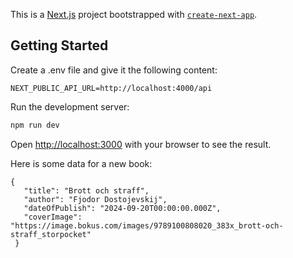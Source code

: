 This is a [Next.js](https://nextjs.org) project bootstrapped with [`create-next-app`](https://nextjs.org/docs/app/api-reference/cli/create-next-app).

## Getting Started

Create a .env file and give it the following content:

```
NEXT_PUBLIC_API_URL=http://localhost:4000/api
```

Run the development server:

```bash
npm run dev
```

Open [http://localhost:3000](http://localhost:3000) with your browser to see the result.

Here is some data for a new book:

```
{
   "title": "Brott och straff",
   "author": "Fjodor Dostojevskij",
   "dateOfPublish": "2024-09-20T00:00:00.000Z",
   "coverImage": "https://image.bokus.com/images/9789100808020_383x_brott-och-straff_storpocket"
 }
```
